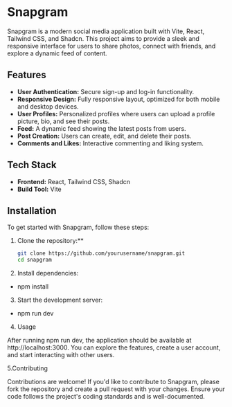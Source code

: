 # Snapgram

Snapgram is a modern social media application built with Vite, React, Tailwind CSS, and Shadcn. This project aims to provide a sleek and responsive interface for users to share photos, connect with friends, and explore a dynamic feed of content.

## Features

- **User Authentication:** Secure sign-up and log-in functionality.
- **Responsive Design:** Fully responsive layout, optimized for both mobile and desktop devices.
- **User Profiles:** Personalized profiles where users can upload a profile picture, bio, and see their posts.
- **Feed:** A dynamic feed showing the latest posts from users.
- **Post Creation:** Users can create, edit, and delete their posts.
- **Comments and Likes:** Interactive commenting and liking system.

## Tech Stack

- **Frontend:** React, Tailwind CSS, Shadcn
- **Build Tool:** Vite

## Installation

To get started with Snapgram, follow these steps:

1. Clone the repository:**

   ```bash
   git clone https://github.com/yourusername/snapgram.git
   cd snapgram
2. Install dependencies:
- npm install
3. Start the development server:
- npm run dev
4. Usage

After running npm run dev, the application should be available at http://localhost:3000. You can explore the features, create a user account, and start interacting with other users.

5.Contributing

Contributions are welcome! If you'd like to contribute to Snapgram, please fork the repository and create a pull request with your changes. Ensure your code follows the project's coding standards and is well-documented.
